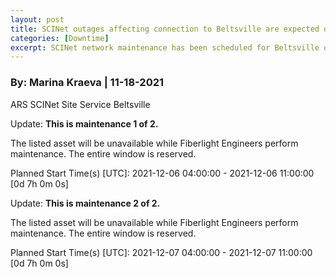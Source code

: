 ```yaml
---
layout: post
title: SCINet outages affecting connection to Beltsville are expected on December 6-7, 2021.
categories: [Downtime]
excerpt: SCINet network maintenance has been scheduled for Beltsville on December 6-7, 2021.
---
```

### By: Marina Kraeva  |  11-18-2021 

ARS SCINet Site Service Beltsville

Update: **This is maintenance 1 of 2.**

The listed asset will be unavailable while Fiberlight Engineers perform maintenance. The entire window is reserved.

Planned Start Time(s) [UTC]:     2021-12-06 04:00:00 - 2021-12-06 11:00:00 [0d 7h 0m 0s]



Update: **This is maintenance 2 of 2.**

The listed asset will be unavailable while Fiberlight Engineers perform maintenance.  The	entire window is reserved.

Planned Start Time(s) [UTC]:     2021-12-07 04:00:00 - 2021-12-07 11:00:00 [0d 7h 0m 0s]
